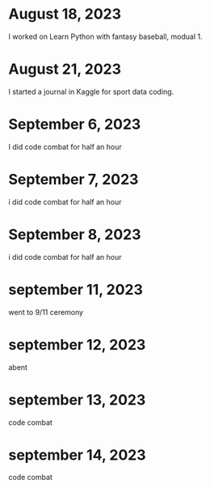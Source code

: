 # August 18, 2023
I worked on Learn Python with fantasy baseball, modual 1.
# August 21, 2023
I started a journal in Kaggle for sport data coding.
# September 6, 2023
I did code combat for half an hour
# September 7, 2023
i did code combat for half an hour
# September 8, 2023
i did code combat for half an hour
# september 11, 2023
went to 9/11 ceremony
# september 12, 2023
abent
# september 13, 2023
code combat
# september 14, 2023
code combat





